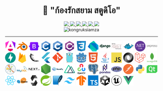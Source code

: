 <h1 align="center">👋 "ก้องรักสยาม สตูดิโอ"</h1>
<div id="badges" align="center">
  <a href="https://www.facebook.com/KongRuksiamTutorial" target="_blank">
    <img src="https://img.shields.io/badge/Facebook-1877F2?style=for-the-badge&logo=facebook&logoColor=white"/>
  </a>
  <a href="https://www.youtube.com/@KongRuksiamOfficial" target="_blank">
    <img src="https://img.shields.io/badge/YouTube-FF0000?style=for-the-badge&logo=youtube&logoColor=white"/>
  </a>
    <a href="https://www.udemy.com/user/kong-ruksiam/" target="_blank">
    <img src="https://img.shields.io/badge/Udemy-A435F0?style=for-the-badge&logo=Udemy&logoColor=white"/>
  </a>
  <a href="https://medium.com/@kongruksiam" target="_blank">
    <img src="https://img.shields.io/badge/Medium-12100E?style=for-the-badge&logo=medium&logoColor=white"/>
  </a>
  <a href="https://codepen.io/kongruksiamstudio" target="_blank">
    <img src="https://img.shields.io/badge/Codepen-000000?style=for-the-badge&logo=codepen&logoColor=white"/>
  </a>
  <a href="https://www.tiktok.com/@kongruksiamstudio" target="_blank">
    <img src="https://img.shields.io/badge/TikTok-000000?style=for-the-badge&logo=tiktok&logoColor=white"/>
  </a>
  <br>
  <img src="https://komarev.com/ghpvc/?username=kongruksiamza&style=flat-square&color=blue" alt="kongruksiamza"/>
</div>

---
<div>
<img src="https://github.com/devicons/devicon/blob/master/icons/angular/angular-original.svg" alt="angular" width="35" height="35"/> 
<img src="https://github.com/devicons/devicon/blob/master/icons/blender/blender-original.svg" alt="blender" width="35" height="35"/>  
<img src="https://github.com/devicons/devicon/blob/master/icons/bootstrap/bootstrap-original.svg" alt="bootstrap" width="35" height="35"/>  
<img src="https://github.com/devicons/devicon/blob/master/icons/c/c-original.svg" alt="c" width="35" height="35"/>  
<img src="https://github.com/devicons/devicon/blob/master/icons/cplusplus/cplusplus-original.svg" alt="cplusplus" width="35" height="35"/>   
<img src="https://github.com/devicons/devicon/blob/master/icons/csharp/csharp-original.svg" alt="csharp" width="35" height="35"/>   
<img src="https://github.com/devicons/devicon/blob/master/icons/css3/css3-original.svg" alt="css3" width="35" height="35"/>   
<img src="https://github.com/devicons/devicon/blob/master/icons/dart/dart-original.svg" alt="dart" width="35" height="35"/>  
<img src="https://github.com/devicons/devicon/blob/master/icons/django/django-plain-wordmark.svg" alt="django" width="35" height="35"/>  
<img src="https://github.com/devicons/devicon/blob/master/icons/djangorest/djangorest-original.svg" alt="djangorest" width="35" height="35"/>  
<img src="https://github.com/devicons/devicon/blob/master/icons/docker/docker-original.svg" alt="docker" width="35" height="35"/>  
<img src="https://github.com/devicons/devicon/blob/master/icons/dotnetcore/dotnetcore-original.svg" alt="dotnetcore" width="35" height="35"/>  
<img src="https://github.com/devicons/devicon/blob/master/icons/express/express-original-wordmark.svg" alt="express" width="35" height="35"/>
<img src="https://github.com/devicons/devicon/blob/master/icons/fastapi/fastapi-original.svg" alt="fastapi" width="35" height="35"/>  
<img src="https://github.com/devicons/devicon/blob/master/icons/firebase/firebase-original.svg" alt="firebase" width="35" height="35"/>  
<img src="https://github.com/devicons/devicon/blob/master/icons/flask/flask-original.svg" alt="flask" width="35" height="35"/>  
<img src="https://github.com/devicons/devicon/blob/master/icons/flutter/flutter-original.svg" alt="flutter" width="35" height="35"/>  
<img src="https://github.com/devicons/devicon/blob/master/icons/git/git-original.svg" alt="git" width="35" height="35"/>  
<img src="https://github.com/devicons/devicon/blob/master/icons/go/go-original.svg" alt="go" width="35" height="35"/>
<img src="https://github.com/devicons/devicon/blob/master/icons/godot/godot-original.svg" alt="godot" width="35" height="35"/>   
<img src="https://github.com/devicons/devicon/blob/master/icons/html5/html5-original.svg" alt="html5" width="35" height="35"/>  
<img src="https://github.com/devicons/devicon/blob/master/icons/java/java-original.svg" alt="java" width="35" height="35"/>  
<img src="https://github.com/devicons/devicon/blob/master/icons/javascript/javascript-original.svg" alt="javascript" width="35" height="35"/>  
<img src="https://github.com/devicons/devicon/blob/master/icons/json/json-original.svg" alt="json" width="35" height="35"/>    
<img src="https://github.com/devicons/devicon/blob/master/icons/laravel/laravel-original.svg" alt="laravel" width="35" height="35"/>  
<img src="https://github.com/devicons/devicon/blob/master/icons/mongodb/mongodb-plain-wordmark.svg" alt="mongodb" width="35" height="35"/>  
<img src="https://github.com/devicons/devicon/blob/master/icons/matplotlib/matplotlib-original.svg" alt="matplotlib" width="35" height="35"/>  
<img src="https://github.com/devicons/devicon/blob/master/icons/mysql/mysql-original-wordmark.svg" alt="mysql" width="35" height="35"/>  
<img src="https://github.com/devicons/devicon/blob/master/icons/nextjs/nextjs-original-wordmark.svg" alt="nextjs" width="35" height="35"/>  
<img src="https://github.com/devicons/devicon/blob/master/icons/nodejs/nodejs-original.svg" alt="nodejs" width="35" height="35"/>
<img src="https://github.com/devicons/devicon/blob/master/icons/numpy/numpy-original-wordmark.svg" alt="numpy" width="35" height="35"/>  
<img src="https://github.com/devicons/devicon/blob/master/icons/nuxtjs/nuxtjs-original.svg" alt="nuxtjs" width="35" height="35"/>  
<img src="https://github.com/devicons/devicon/blob/master/icons/opencv/opencv-original-wordmark.svg" alt="opencv" width="35" height="35"/>   
<img src="https://github.com/devicons/devicon/blob/master/icons/postgresql/postgresql-original.svg" alt="postgresql" width="35" height="35"/> 
<img src="https://github.com/devicons/devicon/blob/master/icons/pandas/pandas-original-wordmark.svg" alt="pandas" width="35" height="35"/>  
<img src="https://github.com/devicons/devicon/blob/master/icons/php/php-original.svg" alt="php" width="35" height="35"/>  
<img src="https://github.com/devicons/devicon/blob/master/icons/postman/postman-original.svg" alt="postman" width="35" height="35"/>   
<img src="https://github.com/devicons/devicon/blob/master/icons/python/python-original.svg" alt="python" width="35" height="35"/>  
<img src="https://github.com/devicons/devicon/blob/master/icons/qt/qt-original.svg" alt="qt" width="35" height="35"/>  
<img src="https://github.com/devicons/devicon/blob/master/icons/react/react-original.svg" alt="react" width="35" height="35"/>   
<img src="https://github.com/devicons/devicon/blob/master/icons/scikitlearn/scikitlearn-original.svg" alt="scikit_learn" width="35" height="35"/>  
<img src="https://github.com/devicons/devicon/blob/master/icons/solidity/solidity-original.svg" alt="solidity" width="35" height="35"/>  
<img src="https://github.com/devicons/devicon/blob/master/icons/spring/spring-original.svg" alt="spring" width="35" height="35"/>  
<img src="https://github.com/devicons/devicon/blob/master/icons/sqlite/sqlite-original.svg" alt="sqlite" width="35" height="35"/>  
<img src="https://github.com/devicons/devicon/blob/master/icons/tailwindcss/tailwindcss-original.svg" alt="tailwind" width="35" height="35"/>  
<img src="https://github.com/devicons/devicon/blob/master/icons/tensorflow/tensorflow-original.svg" alt="tensorflow" width="35" height="35"/>  
<img src="https://github.com/devicons/devicon/blob/master/icons/typescript/typescript-original.svg" alt="typescript" width="35" height="35"/>  
<img src="https://github.com/devicons/devicon/blob/master/icons/unity/unity-original.svg" alt="unity" width="35" height="35"/> 
<img src="https://github.com/devicons/devicon/blob/master/icons/unrealengine/unrealengine-original.svg" alt="unreal" width="35" height="35"/>  
<img src="https://github.com/devicons/devicon/blob/master/icons/vuejs/vuejs-original.svg" alt="vuejs" width="35" height="35"/> 
</div>
